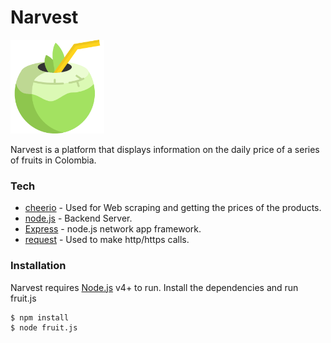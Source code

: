 # Narvest
<img src="https://github.com/Steve0929/Narvest/blob/master/public/fruits/fruit.png" width="150" height="150" />

Narvest is a platform that displays information on the daily price of a series of fruits in Colombia.


### Tech

* [cheerio] - Used for Web scraping and getting the prices of the products.
* [node.js] - Backend Server.
* [Express] - node.js network app framework.
* [request] - Used to make http/https calls.
 
### Installation

Narvest requires [Node.js](https://nodejs.org/) v4+ to run.
Install the dependencies and run fruit.js

```sh
$ npm install 
$ node fruit.js
```








[node.js]: <http://nodejs.org>
[Bootstrap]: <http://twitter.github.com/bootstrap/>
[jQuery]: <http://jquery.com>
[express]: <http://expressjs.com>
[cheerio]: <https://github.com/cheeriojs/cheerio>
[request]: <https://github.com/request/request>
